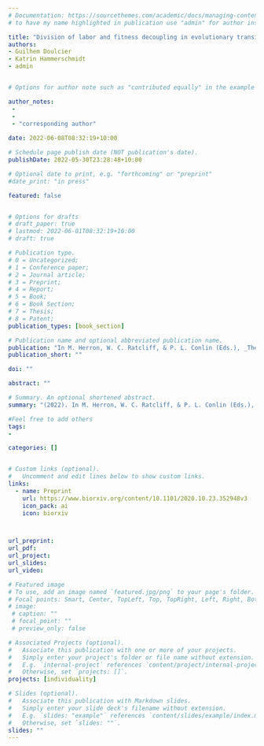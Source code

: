 ```yaml
---
# Documentation: https://sourcethemes.com/academic/docs/managing-content/
# to have my name highlighted in publication use "admin" for author instead of Pierrick Bourrat

title: "Division of labor and fitness decoupling in evolutionary transitions in individuality"
authors:
- Guilhem Doulcier
- Katrin Hammerschmidt
- admin


# Options for author note such as "contributed equally" in the example below, assuming they are three authors, the third author is corresponding author.

author_notes:
 - 
 - 
 - "corresponding author"
 
date: 2022-06-08T08:32:19+10:00

# Schedule page publish date (NOT publication's date).
publishDate: 2022-05-30T23:28:48+10:00

# Optional date to print, e.g. "forthcoming" or "preprint"
#date_print: "in press"

featured: false


# Options for drafts
# draft_paper: true
# lastmod: 2022-06-01T08:32:19+10:00
# draft: true

# Publication type.
# 0 = Uncategorized;
# 1 = Conference paper;
# 2 = Journal article;
# 3 = Preprint;
# 4 = Report;
# 5 = Book;
# 6 = Book Section;
# 7 = Thesis;
# 8 = Patent;
publication_types: [book_section]

# Publication name and optional abbreviated publication name.
publication: "In M. Herron, W. C. Ratcliff, & P. L. Conlin (Eds.), _The Evolution of Multicellularity_, CRC Press (pp. 227-248)."
publication_short: ""

doi: ""

abstract: ""

# Summary. An optional shortened abstract.
summary: "(2022). In M. Herron, W. C. Ratcliff, & P. L. Conlin (Eds.), _The Evolution of Multicellularity_, CRC Press (pp. 227-248)."

#Feel free to add others
tags:
- 

categories: []


# Custom links (optional).
#   Uncomment and edit lines below to show custom links.
links:
  - name: Preprint
    url: https://www.biorxiv.org/content/10.1101/2020.10.23.352948v3
    icon_pack: ai
    icon: biorxiv



url_preprint:
url_pdf:
url_project:
url_slides:
url_video:

# Featured image
# To use, add an image named `featured.jpg/png` to your page's folder. 
# Focal points: Smart, Center, TopLeft, Top, TopRight, Left, Right, BottomLeft, Bottom, BottomRight.
# image:
 # caption: ""
 # focal_point: ""
 # preview_only: false

# Associated Projects (optional).
#   Associate this publication with one or more of your projects.
#   Simply enter your project's folder or file name without extension.
#   E.g. `internal-project` references `content/project/internal-project/index.md`.
#   Otherwise, set `projects: []`.
projects: [individuality]

# Slides (optional).
#   Associate this publication with Markdown slides.
#   Simply enter your slide deck's filename without extension.
#   E.g. `slides: "example"` references `content/slides/example/index.md`.
#   Otherwise, set `slides: ""`.
slides: ""
---
```


